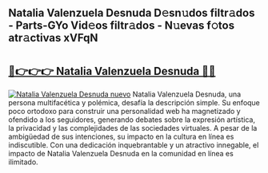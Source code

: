 ## Natalia Valenzuela Desnuda D𝚎sn𝚞dos filtr𝚊dos - Parts-GYo Vid𝚎os filtr𝚊dos - N𝚞evas f𝚘tos atr𝚊ctivas xVFqN

# <h2><a href="http://mb8fos.tromn.icu/?c=Natalia+Valenzuela+Desnuda">🔗👉👉👉 Natalia Valenzuela Desnuda 🔗🔗</a></h2>

[![Natalia Valenzuela Desnuda nuevo](https://i.imgur.com/pEAQMta.gif)](http://mb8fos.tromn.icu/?c=Natalia+Valenzuela+Desnuda)
Natalia Valenzuela Desnuda, una persona multifacética y polémica, desafía la descripción simple. Su enfoque poco ortodoxo para construir una personalidad web ha magnetizado y ofendido a los seguidores, generando debates sobre la expresión artística, la privacidad y las complejidades de las sociedades virtuales. A pesar de la ambigüedad de sus intenciones, su impacto en la cultura en línea es indiscutible. Con una dedicación inquebrantable y un atractivo innegable, el impacto de Natalia Valenzuela Desnuda en la comunidad en línea es ilimitado.
